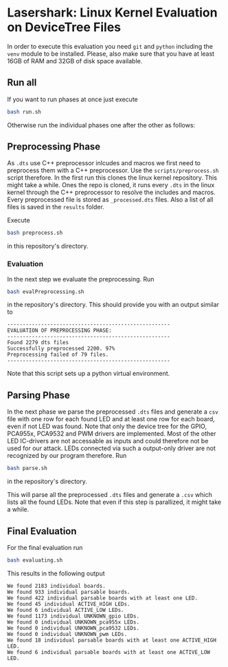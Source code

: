 # Lasershark: Linux Kernel Evaluation on DeviceTree Files

In order to execute this evaluation you need `git` and `python` including the `venv` module to be installed. Please, also make sure that you have at least 16GB of RAM and 32GB of disk space available.

## Run all
If you want to run phases at once just execute
```bash
bash run.sh
```

Otherwise run the individual phases one after the other as follows:

## Preprocessing Phase
As `.dts` use C++ preprocessor inlcudes and macros we first need to preprocess them with a C++ preprocessor. Use the `scripts/preprocess.sh` script therefore. In the first run this clones the linux kernel repository. This might take a while. Ones the repo is cloned, it runs every `.dts` in the linux kernel through the C++ preprocessor to resolve the includes and macros. Every preprocessed file is stored as `_processed.dts` files. Also a list of all files is saved in the `results` folder.

Execute
```bash
bash preprocess.sh
```
in this repository's directory.


### Evaluation
In the next step we evaluate the preprocessing. Run

```bash
bash evalPreprocessing.sh
```
in the repository's directory. This should provide you with an output similar to 

```
-----------------------------------------------------
EVALUATION OF PREPROCESSING PHASE:
-----------------------------------------------------
Found 2279 dts files
Successfully preprocessed 2200. 97%
Preprocessing failed of 79 files.
-----------------------------------------------------
```

Note that this script sets up a python virtual environment.

## Parsing Phase
In the next phase we parse the preprocessed `.dts` files and generate a `csv` file with one row for each found LED and at least one row for each board, even if not LED was found. Note that only the device tree for the GPIO, PCA955x, PCA9532 and PWM drivers are implemented. Most of the other LED IC-drivers are not accessable as inputs and could therefore not be used for our attack. LEDs connected via such a output-only driver are not recognized by our program therefore. Run

```bash
bash parse.sh
```

in the repository's directory.

This will parse all the preprocessed `.dts` files and generate a `.csv` which lists all the found LEDs. Note that even if this step is parallized, it might take a while.

## Final Evaluation
For the final evaluation run

```bash
bash evaluating.sh
```

This results in the following output

```
We found 2183 individual boards.
We found 933 individual parsable boards.
We found 422 individual parsable boards with at least one LED.
We found 45 individual ACTIVE_HIGH LEDs.
We found 6 individual ACTIVE_LOW LEDs.
We found 1173 individual UNKNOWN_gpio LEDs.
We found 0 individual UNKNOWN_pca955x LEDs.
We found 0 individual UNKNOWN_pca9532 LEDs.
We found 0 individual UNKNOWN_pwm LEDs.
We found 18 individual parsable boards with at least one ACTIVE_HIGH LED.
We found 6 individual parsable boards with at least one ACTIVE_LOW LED.
```


